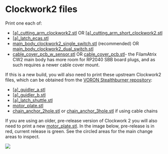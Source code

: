 # Clockwork2 files

Print one each of:

- [\[a\]\_cutting_arm_clockwork2.stl](https://github.com/thunderkeys/FilamAtrix/blob/main/STLs/Clockwork2/%5Ba%5D_cutting_arm_clockwork2.stl) OR [\[a\]\_cutting_arm_short_clockwork2.stl](https://github.com/thunderkeys/FilamAtrix/blob/main/STLs/Clockwork2/%5Ba%5D_cutting_arm_short_clockwork2.stl)
- [\[a\]\_latch_ecas.stl](https://github.com/thunderkeys/FilamAtrix/blob/main/STLs/Clockwork2/%5Ba%5D_latch_ecas.stl)
- [main_body_clockwork2_single_switch.stl](https://github.com/thunderkeys/FilamAtrix/blob/main/STLs/Clockwork2/main_body_clockwork2_single_switch.stl) (recommended) OR [main_body_clockwork2_dual_switch.stl](https://github.com/thunderkeys/FilamAtrix/blob/main/STLs/Clockwork2/main_body_clockwork2_dual_switch.stl)
- [cable_cover_pcb_w_sensor.stl](https://github.com/thunderkeys/FilamAtrix/blob/main/STLs/Clockwork2/cable_cover_pcb_w_sensor.stl) OR [cable_cover_pcb.stl](https://github.com/thunderkeys/FilamAtrix/blob/main/STLs/Clockwork2/cable_cover_pcb.stl)- the FilamAtrix CW2 main body has more room for RP2040 SBB board plugs, and as such requires a newer cable cover mount.

If this is a new build, you will also need to print these upstream Clockwork2 files, which can be obtained from the [VORON Stealthburner repository](https://github.com/VoronDesign/Voron-Stealthburner/):

- [\[a\]\_guidler_a.stl](https://github.com/VoronDesign/Voron-Stealthburner/blob/main/STLs/Clockwork2/Direct_Drive/%5Ba%5D_guidler_a.stl)
- [\[a\]\_guidler_b.stl](https://github.com/VoronDesign/Voron-Stealthburner/blob/main/STLs/Clockwork2/Direct_Drive/%5Ba%5D_guidler_b.stl)
- [\[a\]\_latch_shuttle.stl](https://github.com/VoronDesign/Voron-Stealthburner/blob/main/STLs/Clockwork2/Direct_Drive/%5Ba%5D_latch_shuttle.stl)
- [motor_plate.stl](https://github.com/VoronDesign/Voron-Stealthburner/blob/main/STLs/Clockwork2/Direct_Drive/motor_plate.stl)
- [chain_anchor_2hole.stl](https://github.com/VoronDesign/Voron-Stealthburner/blob/main/STLs/Clockwork2/chain_anchor_2hole.stl) or [chain_anchor_3hole.stl](https://github.com/VoronDesign/Voron-Stealthburner/blob/main/STLs/Clockwork2/chain_anchor_3hole.stl) if using cable chains

If you are using an older, pre-release version of Clockwork 2 you will also need to print a new [motor_plate.stl](https://github.com/VoronDesign/Voron-Stealthburner/blob/main/STLs/Clockwork2/Direct_Drive/motor_plate.stl).  In the image below, pre-release is in red, current release is green. See the circled areas for the main change areas to inspect.

![](https://github.com/thunderkeys/FilamAtrix/blob/main/images/cw2_correct_motor_plate.png)
